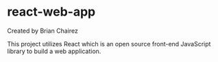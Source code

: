 # react-web-app

Created by Brian Chairez

This project utilizes React which is an open source front-end JavaScript library to build a web application.
